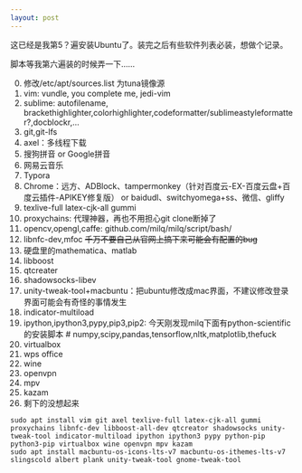 ```yaml
---
layout: post
---
```


这已经是我第5？遍安装Ubuntu了。装完之后有些软件列表必装，想做个记录。

脚本等我第六遍装的时候弄一下……

<!-- more -->

0. 修改/etc/apt/sources.list 为tuna镜像源
1. vim: vundle, you complete me, jedi-vim
2. sublime: autofilename, brackethighlighter,colorhighlighter,codeformatter/sublimeastyleformatter?,docblockr,...
2. git,git-lfs
2. axel：多线程下载
2. 搜狗拼音 or Google拼音
3. 网易云音乐
4. Typora
5. Chrome：远方、ADBlock、tampermonkey（针对百度云-EX-百度云盘+百度云插件-APIKEY修复版） or baidudl、switchyomega+ss、微信、gliffy
6. texlive-full latex-cjk-all gummi
15. proxychains: 代理神器，再也不用担心git clone断掉了
7. opencv,opengl,caffe: github.com/milq/milq/script/bash/
8. libnfc-dev,mfoc <s>千万不要自己从官网上搞下来可能会有配置的bug</s>
9. 硬盘里的mathematica、matlab
10. libboost
10. qtcreater
11. shadowsocks-libev
11. unity-tweak-tool+macbuntu：把ubuntu修改成mac界面，不建议修改登录界面可能会有奇怪的事情发生
12. indicator-multiload
13. ipython,ipython3,pypy,pip3,pip2: 今天刚发现milq下面有python-scientific的安装脚本 # numpy,scipy,pandas,tensorflow,nltk,matplotlib,thefuck
14. virtualbox
16. wps office
17. wine
18. openvpn
19. mpv
20. kazam
20. 剩下的没想起来

```
sudo apt install vim git axel texlive-full latex-cjk-all gummi proxychains libnfc-dev libboost-all-dev qtcreator shadowsocks unity-tweak-tool indicator-multiload ipython ipython3 pypy python-pip python3-pip virtualbox wine openvpn mpv kazam
sudo apt install macbuntu-os-icons-lts-v7 macbuntu-os-ithemes-lts-v7 slingscold albert plank unity-tweak-tool gnome-tweak-tool
```
